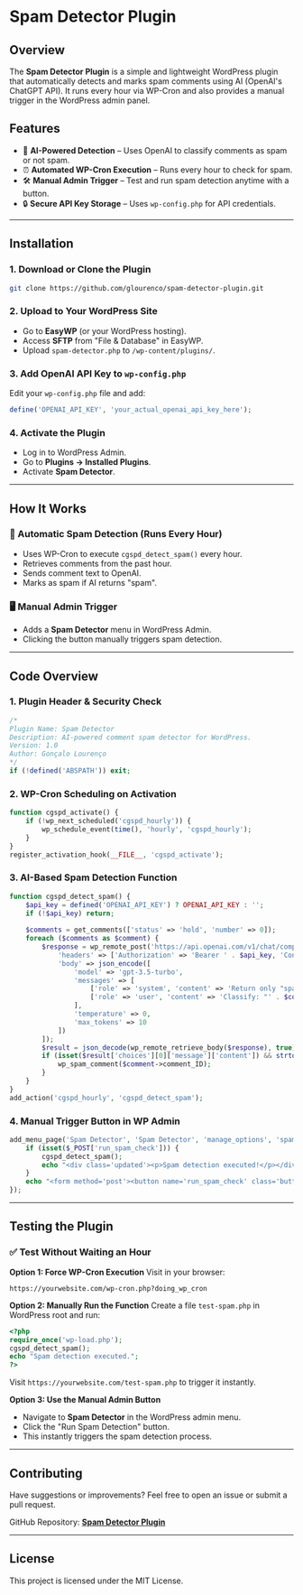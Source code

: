# Spam Detector Plugin

## Overview
The **Spam Detector Plugin** is a simple and lightweight WordPress plugin that automatically detects and marks spam comments using AI (OpenAI's ChatGPT API). It runs every hour via WP-Cron and also provides a manual trigger in the WordPress admin panel.

## Features
- 🚀 **AI-Powered Detection** – Uses OpenAI to classify comments as spam or not spam.
- ⏰ **Automated WP-Cron Execution** – Runs every hour to check for spam.
- 🛠 **Manual Admin Trigger** – Test and run spam detection anytime with a button.
- 🔒 **Secure API Key Storage** – Uses `wp-config.php` for API credentials.

---

## Installation
### 1. Download or Clone the Plugin
```sh
git clone https://github.com/glourenco/spam-detector-plugin.git
```

### 2. Upload to Your WordPress Site
- Go to **EasyWP** (or your WordPress hosting).
- Access **SFTP** from "File & Database" in EasyWP.
- Upload `spam-detector.php` to `/wp-content/plugins/`.

### 3. Add OpenAI API Key to `wp-config.php`
Edit your `wp-config.php` file and add:
```php
define('OPENAI_API_KEY', 'your_actual_openai_api_key_here');
```

### 4. Activate the Plugin
- Log in to WordPress Admin.
- Go to **Plugins → Installed Plugins**.
- Activate **Spam Detector**.

---

## How It Works
### 🔄 Automatic Spam Detection (Runs Every Hour)
- Uses WP-Cron to execute `cgspd_detect_spam()` every hour.
- Retrieves comments from the past hour.
- Sends comment text to OpenAI.
- Marks as spam if AI returns "spam".

### 🖥️ Manual Admin Trigger
- Adds a **Spam Detector** menu in WordPress Admin.
- Clicking the button manually triggers spam detection.

---

## Code Overview
### 1. Plugin Header & Security Check
```php
/*
Plugin Name: Spam Detector
Description: AI-powered comment spam detector for WordPress.
Version: 1.0
Author: Gonçalo Lourenço
*/
if (!defined('ABSPATH')) exit;
```

### 2. WP-Cron Scheduling on Activation
```php
function cgspd_activate() {
    if (!wp_next_scheduled('cgspd_hourly')) {
        wp_schedule_event(time(), 'hourly', 'cgspd_hourly');
    }
}
register_activation_hook(__FILE__, 'cgspd_activate');
```

### 3. AI-Based Spam Detection Function
```php
function cgspd_detect_spam() {
    $api_key = defined('OPENAI_API_KEY') ? OPENAI_API_KEY : '';
    if (!$api_key) return;
    
    $comments = get_comments(['status' => 'hold', 'number' => 0]);
    foreach ($comments as $comment) {
        $response = wp_remote_post('https://api.openai.com/v1/chat/completions', [
            'headers' => ['Authorization' => 'Bearer ' . $api_key, 'Content-Type' => 'application/json'],
            'body' => json_encode([
                'model' => 'gpt-3.5-turbo',
                'messages' => [
                    ['role' => 'system', 'content' => 'Return only "spam" or "not spam".'],
                    ['role' => 'user', 'content' => 'Classify: "' . $comment->comment_content . '"']
                ],
                'temperature' => 0,
                'max_tokens' => 10
            ])
        ]);
        $result = json_decode(wp_remote_retrieve_body($response), true);
        if (isset($result['choices'][0]['message']['content']) && strtolower(trim($result['choices'][0]['message']['content'])) === 'spam') {
            wp_spam_comment($comment->comment_ID);
        }
    }
}
add_action('cgspd_hourly', 'cgspd_detect_spam');
```

### 4. Manual Trigger Button in WP Admin
```php
add_menu_page('Spam Detector', 'Spam Detector', 'manage_options', 'spam-detector', function() {
    if (isset($_POST['run_spam_check'])) {
        cgspd_detect_spam();
        echo "<div class='updated'><p>Spam detection executed!</p></div>";
    }
    echo "<form method='post'><button name='run_spam_check' class='button button-primary'>Run Spam Detection</button></form>";
});
```

---

## Testing the Plugin
### ✅ Test Without Waiting an Hour
**Option 1: Force WP-Cron Execution**
Visit in your browser:
```
https://yourwebsite.com/wp-cron.php?doing_wp_cron
```

**Option 2: Manually Run the Function**
Create a file `test-spam.php` in WordPress root and run:
```php
<?php
require_once('wp-load.php');
cgspd_detect_spam();
echo "Spam detection executed.";
?>
```
Visit `https://yourwebsite.com/test-spam.php` to trigger it instantly.

**Option 3: Use the Manual Admin Button**
- Navigate to **Spam Detector** in the WordPress admin menu.
- Click the "Run Spam Detection" button.
- This instantly triggers the spam detection process.

---

## Contributing
Have suggestions or improvements? Feel free to open an issue or submit a pull request.

GitHub Repository: **[Spam Detector Plugin](https://github.com/glourenco/spam-detector-plugin)**

---

## License
This project is licensed under the MIT License.

